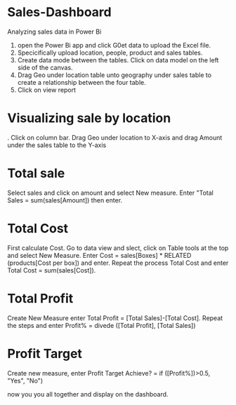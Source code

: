 # Sales-Dashboard
Analyzing sales data in Power Bi
1. open the Power Bi app and click G0et data to upload the Excel file.
2. Specicifically upload location, people, product and sales tables.
3. Create data mode between the tables. Click on data model on the left side of the canvas.
4. Drag Geo under location table unto geography under sales table to create a relationship between the four table.
5. Click on view report 

# Visualizing sale by location
. Click on column bar. Drag Geo under location to X-axis and drag Amount under the sales table to the Y-axis

# Total sale
Select sales and click on amount and select New measure. Enter "Total Sales = sum(sales[Amount]) then enter.
# Total Cost 
First calculate Cost. Go to data view and slect, click on Table tools at the top and select New Measure. Enter Cost = sales[Boxes] * RELATED (products[Cost per box]) and enter.
Repeat the process Total Cost and enter Total Cost = sum(sales[Cost]).
# Total Profit
Create New Measure enter Total Profit = [Total Sales]-[Total Cost].
Repeat the steps and enter Profit% = divede ([Total Profit], [Total Sales])

# Profit Target 
Create new measure, enter Profit Target Achieve? = if ([Profit%])>0.5, "Yes", "No")

now you you all together and display on the dashboard.